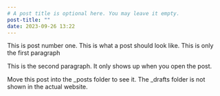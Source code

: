 ```yaml
---
# A post title is optional here. You may leave it empty.
post-title: ""
date: 2023-09-26 13:22
---
```


This is post number one.
This is what a post should look like.
This is only the first paragraph

This is the second paragraph. It only
shows up when you open the post.

Move this post into the _posts folder
to see it. The _drafts folder is not
shown in the actual website.